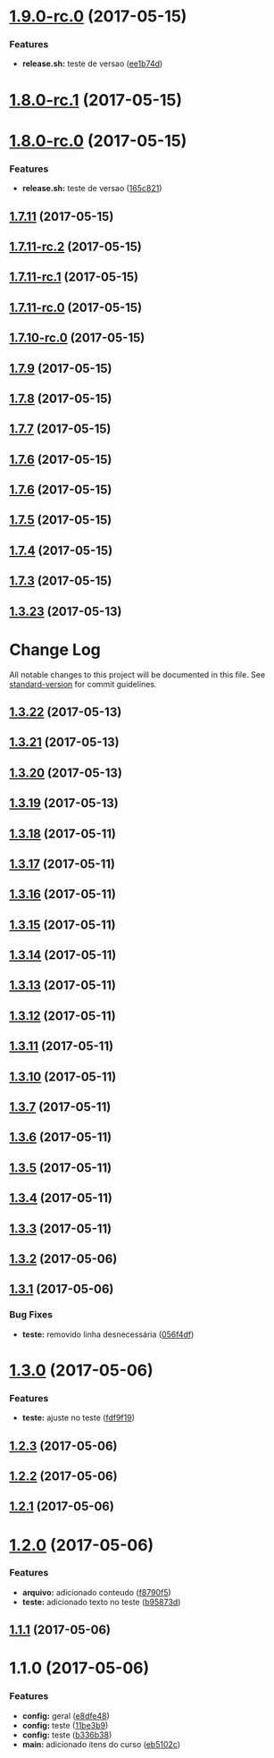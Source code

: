 <a name="1.9.0-rc.0"></a>
# [1.9.0-rc.0](https://github.com/claytonsilva/git-integration-quickstart/compare/v1.8.0-rc.1...v1.9.0-rc.0) (2017-05-15)


### Features

* **release.sh:** teste de versao ([ee1b74d](https://github.com/claytonsilva/git-integration-quickstart/commit/ee1b74d))



<a name="1.8.0-rc.1"></a>
# [1.8.0-rc.1](https://github.com/claytonsilva/git-integration-quickstart/compare/v1.8.0-rc.0...v1.8.0-rc.1) (2017-05-15)



<a name="1.8.0-rc.0"></a>
# [1.8.0-rc.0](https://github.com/claytonsilva/git-integration-quickstart/compare/v1.7.11...v1.8.0-rc.0) (2017-05-15)


### Features

* **release.sh:** teste de versao ([165c821](https://github.com/claytonsilva/git-integration-quickstart/commit/165c821))



<a name="1.7.11"></a>
## [1.7.11](https://github.com/claytonsilva/git-integration-quickstart/compare/v1.7.11-rc.2...v1.7.11) (2017-05-15)



<a name="1.7.11-rc.2"></a>
## [1.7.11-rc.2](https://github.com/claytonsilva/git-integration-quickstart/compare/v1.7.11-rc.1...v1.7.11-rc.2) (2017-05-15)



<a name="1.7.11-rc.1"></a>
## [1.7.11-rc.1](https://github.com/claytonsilva/git-integration-quickstart/compare/v1.7.11-rc.0...v1.7.11-rc.1) (2017-05-15)



<a name="1.7.11-rc.0"></a>
## [1.7.11-rc.0](https://github.com/claytonsilva/git-integration-quickstart/compare/v1.7.10-rc.0...v1.7.11-rc.0) (2017-05-15)



<a name="1.7.10-rc.0"></a>
## [1.7.10-rc.0](https://github.com/claytonsilva/git-integration-quickstart/compare/v1.7.9...v1.7.10-rc.0) (2017-05-15)



<a name="1.7.9"></a>
## [1.7.9](https://github.com/claytonsilva/git-integration-quickstart/compare/v1.7.8...v1.7.9) (2017-05-15)



<a name="1.7.8"></a>
## [1.7.8](https://github.com/claytonsilva/git-integration-quickstart/compare/v1.7.7...v1.7.8) (2017-05-15)



<a name="1.7.7"></a>
## [1.7.7](https://github.com/claytonsilva/git-integration-quickstart/compare/v1.7.6...v1.7.7) (2017-05-15)



<a name="1.7.6"></a>
## [1.7.6](https://github.com/claytonsilva/git-integration-quickstart/compare/v1.7.5...v1.7.6) (2017-05-15)



<a name="1.7.6"></a>
## [1.7.6](https://github.com/claytonsilva/git-integration-quickstart/compare/v1.7.5...v1.7.6) (2017-05-15)



<a name="1.7.5"></a>
## [1.7.5](https://github.com/claytonsilva/git-integration-quickstart/compare/v1.7.4...v1.7.5) (2017-05-15)



<a name="1.7.4"></a>
## [1.7.4](https://github.com/claytonsilva/git-integration-quickstart/compare/v1.7.3...v1.7.4) (2017-05-15)



<a name="1.7.3"></a>
## [1.7.3](https://github.com/claytonsilva/git-integration-quickstart/compare/v1.7.2...v1.7.3) (2017-05-15)



<a name="1.3.23"></a>
## [1.3.23](https://github.com/claytonsilva/git-integration-quickstart/compare/v1.3.22...v1.3.23) (2017-05-13)



# Change Log

All notable changes to this project will be documented in this file. See [standard-version](https://github.com/conventional-changelog/standard-version) for commit guidelines.

<a name="1.3.22"></a>
## [1.3.22](https://github.com/claytonsilva/git-integration-quickstart/compare/v1.3.21...v1.3.22) (2017-05-13)



<a name="1.3.21"></a>
## [1.3.21](https://github.com/claytonsilva/git-integration-quickstart/compare/v1.3.20...v1.3.21) (2017-05-13)



<a name="1.3.20"></a>
## [1.3.20](https://github.com/claytonsilva/git-integration-quickstart/compare/v1.3.19...v1.3.20) (2017-05-13)



<a name="1.3.19"></a>
## [1.3.19](https://github.com/claytonsilva/git-integration-quickstart/compare/v1.3.18...v1.3.19) (2017-05-13)



<a name="1.3.18"></a>
## [1.3.18](https://github.com/claytonsilva/git-integration-quickstart/compare/v1.3.17...v1.3.18) (2017-05-11)



<a name="1.3.17"></a>
## [1.3.17](https://github.com/claytonsilva/git-integration-quickstart/compare/v1.3.16...v1.3.17) (2017-05-11)



<a name="1.3.16"></a>
## [1.3.16](https://github.com/claytonsilva/git-integration-quickstart/compare/v1.3.15...v1.3.16) (2017-05-11)



<a name="1.3.15"></a>
## [1.3.15](https://github.com/claytonsilva/git-integration-quickstart/compare/v1.3.14...v1.3.15) (2017-05-11)



<a name="1.3.14"></a>
## [1.3.14](https://github.com/claytonsilva/git-integration-quickstart/compare/v1.3.11...v1.3.14) (2017-05-11)



<a name="1.3.13"></a>
## [1.3.13](https://github.com/claytonsilva/git-integration-quickstart/compare/v1.3.11...v1.3.13) (2017-05-11)



<a name="1.3.12"></a>
## [1.3.12](https://github.com/claytonsilva/git-integration-quickstart/compare/v1.3.11...v1.3.12) (2017-05-11)



<a name="1.3.11"></a>
## [1.3.11](https://github.com/claytonsilva/git-integration-quickstart/compare/v1.3.10...v1.3.11) (2017-05-11)



<a name="1.3.10"></a>
## [1.3.10](https://github.com/claytonsilva/git-integration-quickstart/compare/v1.3.7...v1.3.10) (2017-05-11)



<a name="1.3.7"></a>
## [1.3.7](https://github.com/claytonsilva/git-integration-quickstart/compare/v1.3.6...v1.3.7) (2017-05-11)



<a name="1.3.6"></a>
## [1.3.6](https://github.com/claytonsilva/git-integration-quickstart/compare/v1.3.5...v1.3.6) (2017-05-11)



<a name="1.3.5"></a>
## [1.3.5](https://github.com/claytonsilva/git-integration-quickstart/compare/v1.3.4...v1.3.5) (2017-05-11)



<a name="1.3.4"></a>
## [1.3.4](https://github.com/claytonsilva/git-integration-quickstart/compare/v1.3.3...v1.3.4) (2017-05-11)



<a name="1.3.3"></a>
## [1.3.3](https://github.com/claytonsilva/git-integration-quickstart/compare/v1.3.2...v1.3.3) (2017-05-11)



<a name="1.3.2"></a>
## [1.3.2](https://github.com/claytonsilva/git-integration-quickstart/compare/v1.3.1...v1.3.2) (2017-05-06)



<a name="1.3.1"></a>
## [1.3.1](https://github.com/claytonsilva/git-integration-quickstart/compare/v1.3.0...v1.3.1) (2017-05-06)


### Bug Fixes

* **teste:** removido linha desnecessária ([056f4df](https://github.com/claytonsilva/git-integration-quickstart/commit/056f4df))



<a name="1.3.0"></a>
# [1.3.0](https://github.com/claytonsilva/git-integration-quickstart/compare/v1.2.3...v1.3.0) (2017-05-06)


### Features

* **teste:** ajuste no teste ([fdf9f19](https://github.com/claytonsilva/git-integration-quickstart/commit/fdf9f19))



<a name="1.2.3"></a>
## [1.2.3](https://github.com/claytonsilva/git-integration-quickstart/compare/v1.2.2...v1.2.3) (2017-05-06)



<a name="1.2.2"></a>
## [1.2.2](https://github.com/claytonsilva/git-integration-quickstart/compare/v1.2.1...v1.2.2) (2017-05-06)



<a name="1.2.1"></a>
## [1.2.1](https://github.com/claytonsilva/git-integration-quickstart/compare/v1.2.0...v1.2.1) (2017-05-06)



<a name="1.2.0"></a>
# [1.2.0](https://github.com/claytonsilva/git-integration-quickstart/compare/v1.1.1...v1.2.0) (2017-05-06)


### Features

* **arquivo:** adicionado conteudo ([f8790f5](https://github.com/claytonsilva/git-integration-quickstart/commit/f8790f5))
* **teste:** adicionado texto no teste ([b95873d](https://github.com/claytonsilva/git-integration-quickstart/commit/b95873d))



<a name="1.1.1"></a>
## [1.1.1](https://github.com/claytonsilva/git-integration-quickstart/compare/v1.1.0...v1.1.1) (2017-05-06)



<a name="1.1.0"></a>
# 1.1.0 (2017-05-06)


### Features

* **config:** geral ([e8dfe48](https://github.com/claytonsilva/git-integration-quickstart/commit/e8dfe48))
* **config:** teste ([11be3b9](https://github.com/claytonsilva/git-integration-quickstart/commit/11be3b9))
* **config:** teste ([b336b38](https://github.com/claytonsilva/git-integration-quickstart/commit/b336b38))
* **main:** adicionado itens do curso ([eb5102c](https://github.com/claytonsilva/git-integration-quickstart/commit/eb5102c))
